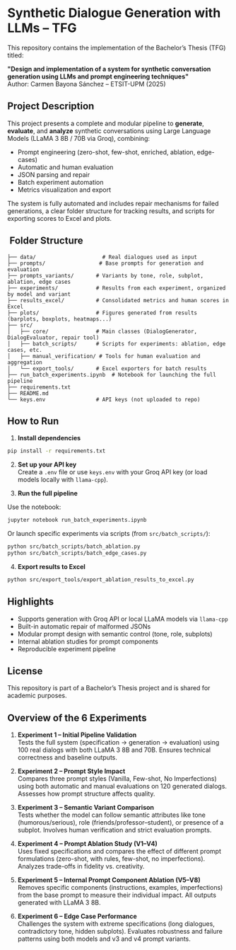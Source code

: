 # Synthetic Dialogue Generation with LLMs – TFG

This repository contains the implementation of the Bachelor’s Thesis (TFG) titled:

**"Design and implementation of a system for synthetic conversation generation using LLMs and prompt engineering techniques"**  
Author: Carmen Bayona Sánchez – ETSIT-UPM (2025)

## Project Description

This project presents a complete and modular pipeline to **generate**, **evaluate**, and **analyze** synthetic conversations using Large Language Models (LLaMA 3 8B / 70B via Groq), combining:

- Prompt engineering (zero-shot, few-shot, enriched, ablation, edge-cases)
- Automatic and human evaluation
- JSON parsing and repair
- Batch experiment automation
- Metrics visualization and export

The system is fully automated and includes repair mechanisms for failed generations, a clear folder structure for tracking results, and scripts for exporting scores to Excel and plots.

## ️ Folder Structure

```
├── data/                     # Real dialogues used as input
├── prompts/                 # Base prompts for generation and evaluation
├── prompts_variants/       # Variants by tone, role, subplot, ablation, edge cases
├── experiments/            # Results from each experiment, organized by model and variant
├── results_excel/          # Consolidated metrics and human scores in Excel
├── plots/                  # Figures generated from results (barplots, boxplots, heatmaps...)
├── src/
│   ├── core/               # Main classes (DialogGenerator, DialogEvaluator, repair tool)
│   ├── batch_scripts/      # Scripts for experiments: ablation, edge cases, etc.
│   ├── manual_verification/ # Tools for human evaluation and aggregation
│   └── export_tools/       # Excel exporters for batch results
├── run_batch_experiments.ipynb  # Notebook for launching the full pipeline
├── requirements.txt
├── README.md
└── keys.env                # API keys (not uploaded to repo)
```

##  How to Run

1. **Install dependencies**

```bash
pip install -r requirements.txt
```

2. **Set up your API key**  
Create a `.env` file or use `keys.env` with your Groq API key (or load models locally with `llama-cpp`).

3. **Run the full pipeline**

Use the notebook:

```bash
jupyter notebook run_batch_experiments.ipynb
```

Or launch specific experiments via scripts (from `src/batch_scripts/`):

```bash
python src/batch_scripts/batch_ablation.py
python src/batch_scripts/batch_edge_cases.py
```

4. **Export results to Excel**

```bash
python src/export_tools/export_ablation_results_to_excel.py
```

##  Highlights

- Supports generation with Groq API or local LLaMA models via `llama-cpp`
- Built-in automatic repair of malformed JSONs
- Modular prompt design with semantic control (tone, role, subplots)
- Internal ablation studies for prompt components
- Reproducible experiment pipeline

##  License

This repository is part of a Bachelor’s Thesis project and is shared for academic purposes.


##  Overview of the 6 Experiments

1. **Experiment 1 – Initial Pipeline Validation**  
   Tests the full system (specification → generation → evaluation) using 100 real dialogs with both LLaMA 3 8B and 70B. Ensures technical correctness and baseline outputs.

2. **Experiment 2 – Prompt Style Impact**  
   Compares three prompt styles (Vanilla, Few-shot, No Imperfections) using both automatic and manual evaluations on 120 generated dialogs. Assesses how prompt structure affects quality.

3. **Experiment 3 – Semantic Variant Comparison**  
   Tests whether the model can follow semantic attributes like tone (humorous/serious), role (friends/professor–student), or presence of a subplot. Involves human verification and strict evaluation prompts.

4. **Experiment 4 – Prompt Ablation Study (V1–V4)**  
   Uses fixed specifications and compares the effect of different prompt formulations (zero-shot, with rules, few-shot, no imperfections). Analyzes trade-offs in fidelity vs. creativity.

5. **Experiment 5 – Internal Prompt Component Ablation (V5–V8)**  
   Removes specific components (instructions, examples, imperfections) from the base prompt to measure their individual impact. All outputs generated with LLaMA 3 8B.

6. **Experiment 6 – Edge Case Performance**  
   Challenges the system with extreme specifications (long dialogues, contradictory tone, hidden subplots). Evaluates robustness and failure patterns using both models and v3 and v4 prompt variants.

